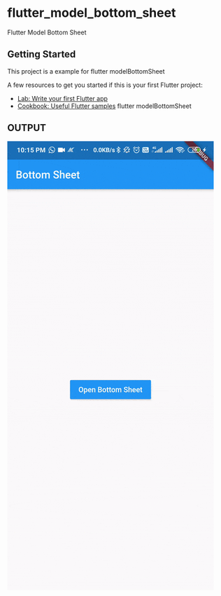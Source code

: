 # flutter_model_bottom_sheet

Flutter Model Bottom Sheet

## Getting Started

This project is a example for flutter modelBottomSheet

A few resources to get you started if this is your first Flutter project:

- [Lab: Write your first Flutter app](https://flutter.dev/docs/get-started/codelab)
- [Cookbook: Useful Flutter samples](https://flutter.dev/docs/cookbook)
flutter modelBottomSheet

## OUTPUT

![](bottomNavigationView_flutter.gif)
